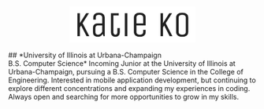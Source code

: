 <p align="center">
  <img src="https://raw.githubusercontent.com/ktko/ktko.github.io/master/media/katie.png" width="256" title="Logo">
</p>
## *University of Illinois at Urbana-Champaign<br/>B.S. Computer Science*
Incoming Junior at the University of Illinois at Urbana-Champaign, pursuing a B.S. Computer Science in the College of Engineering. Interested in mobile application development, but continuing to explore different concentrations and expanding my experiences in coding. Always open and searching for more opportunities to grow in my skills.
